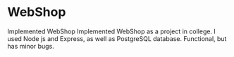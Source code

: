 # WebShop
Implemented WebShop
Implemented WebShop as a project in college. I used Node js and Express, as well as PostgreSQL database.
Functional, but has minor bugs.
